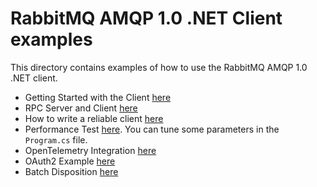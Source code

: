 # RabbitMQ AMQP 1.0 .NET Client examples

This directory contains examples of how to use the RabbitMQ AMQP 1.0 .NET client.

- Getting Started with the Client [here](./GettingStarted/)
- RPC Server and Client [here](./Rpc/)
- How to write a reliable client [here](./HAClient/)
- Performance Test [here](./PerformanceTest/). You can tune some parameters in the `Program.cs` file.
- OpenTelemetry Integration [here](./OpenTelemetryIntegration/)
- OAuth2 Example [here](./OAuth2)
- Batch Disposition [here](./BatchDispositions)